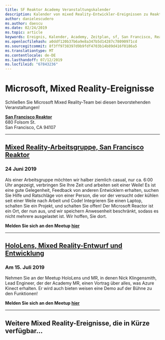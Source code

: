 ```yaml
---
title: SF Reaktor Academy Veranstaltungskalender
description: Kalender von mixed Reality-Entwickler-Ereignissen zu Reaktors in San Francisco.
author: danielescudero
ms.author: daescu
ms.date: 02/24/2019
ms.topic: article
keywords: Ereignis, Kalender, Academy, Zeitplan, sf, San Francisco, Reaktor
ms.openlocfilehash: a0ddf120b37b6a9e8a347b5d14287c78090971cd
ms.sourcegitcommit: 8f3ff9738397d9b9fdf4703b14b89d416f0186a5
ms.translationtype: MT
ms.contentlocale: de-DE
ms.lasthandoff: 07/12/2019
ms.locfileid: "67843236"
---
```

# <a name="microsoft-mixed-reality-events"></a>Microsoft, Mixed Reality-Ereignisse

Schließen Sie Microsoft Mixed Reality-Team bei diesen bevorstehenden Veranstaltungen!

**[San Francisco Reaktor](https://developer.microsoft.com/reactor/#ReactorSF)**<br>
680 Folsom St.<br>
San Francisco, CA 94107


---
## <a name="mixed-reality-workgroup-san-francisco-reactorhttpsemea01safelinksprotectionoutlookcomurlhttps3a2f2fwwwmeetupcom2fhololens-mr2fdata027c017cdaescu40microsoftcom7ca8ddee063b7949a9992308d6903e62b07c72f988bf86f141af91ab2d7cd011db477c17c07c636854994961124360sdataymnaaiwvxij700mo9gj2boz4w82bgkdjdhijhytfczcfu3dreserved0"></a>**[Mixed Reality-Arbeitsgruppe, San Francisco Reaktor](https://emea01.safelinks.protection.outlook.com/?url=https%3A%2F%2Fwww.meetup.com%2Fhololens-mr%2F&data=02%7C01%7Cdaescu%40microsoft.com%7Ca8ddee063b7949a9992308d6903e62b0%7C72f988bf86f141af91ab2d7cd011db47%7C1%7C0%7C636854994961124360&sdata=YmnAAiWVxIJ700mO9gj%2BOz4W8%2BgKDjDhiJhYtfCzCFU%3D&reserved=0)**
### <a name="june-24-2019"></a>24 Juni 2019
Als einer Arbeitsgruppe möchten wir halber ziemlich casual, nur ca. 6:00 Uhr angezeigt, verbringen Sie Ihre Zeit und arbeiten seit einer Weile! Es ist eine gute Gelegenheit, Feedback von anderen Entwicklern erhalten, suchen Sie Hilfe und Ratschläge von einer Person, die vor der versucht oder kühlen seit einer Weile nach Arbeit und Code! Integrieren Sie einen Laptop, schalten Sie ein Projekt, und schalten Sie offen! Der Microsoft Reactor ist ein Ort, der nun aus, und wir speichern Anwesenheit beschränkt, sodass es nicht mehrere ausgelastet ist. Wir hoffen, Sie dort.

**Melden Sie sich an den Meetup [hier](https://emea01.safelinks.protection.outlook.com/?url=https%3A%2F%2Fwww.meetup.com%2Fhololens-mr%2F&data=02%7C01%7Cdaescu%40microsoft.com%7Ca8ddee063b7949a9992308d6903e62b0%7C72f988bf86f141af91ab2d7cd011db47%7C1%7C0%7C636854994961124360&sdata=YmnAAiWVxIJ700mO9gj%2BOz4W8%2BgKDjDhiJhYtfCzCFU%3D&reserved=0)**

---
## <a name="hololens-mixed-reality-design-and-developmenthttpswwwmeetupcomhololens-mrevents262616626"></a>**[HoloLens, Mixed Reality-Entwurf und Entwicklung](https://www.meetup.com/hololens-mr/events/262616626/)**
### <a name="july-15-2019"></a>Am 15. Juli 2019
Nehmen Sie an der Meetup HoloLens und MR, in denen Nick Klingensmith, Lead Engineer, der der Academy MR, einen Vortrag über alles, was Azure Kinect erhalten. Er wird auch bieten weisen eine Demo auf der Bühne zu den Funktionen!

**Melden Sie sich an den Meetup [hier](https://www.meetup.com/hololens-mr/events/262616626/)**

---
## <a name="more-mixed-reality-events-coming-soon"></a>Weitere Mixed Reality-Ereignisse, die in Kürze verfügbar...
